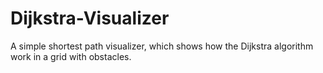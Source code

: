 # Dijkstra-Visualizer
A simple shortest path visualizer, which shows how the Dijkstra algorithm work in a grid with obstacles.
